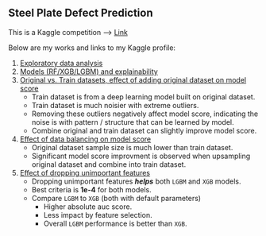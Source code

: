 ## Steel Plate Defect Prediction

This is a Kaggle competition --> [Link](https://www.kaggle.com/competitions/playground-series-s4e3/overview)

Below are my works and links to my Kaggle profile:  
1. [Exploratory data analysis](https://www.kaggle.com/code/ustcer1984/steel-plate-eda-s4e3)
2. [Models (RF/XGB/LGBM) and explainability](https://www.kaggle.com/code/ustcer1984/steel-plate-rf-xgb-lgbm-model-explaination-s4e3)
3. [Original vs. Train datasets, effect of adding original dataset on model score](https://www.kaggle.com/code/ustcer1984/steel-plate-effect-of-adding-original-data-s4e3)
   - Train dataset is from a deep learning model built on original dataset.
   - Train dataset is much noisier with extreme outliers.
   - Removing these outliers negatively affect model score, indicating the noise is with pattern / structure that can be learned by model.
   - Combine original and train dataset can slightly improve model score.
4. [Effect of data balancing on model score](https://www.kaggle.com/code/ustcer1984/steel-plate-data-balance-effect-s4e3)
   - Original dataset sample size is much lower than train dataset.
   - Significant model score improvment is observed when upsampling original dataset and combine into train dataset.
5. [Effect of dropping unimportant features](https://www.kaggle.com/code/ustcer1984/steel-plate-drop-unimportant-features-s4e3)
   - Dropping unimportant features ***helps*** both `LGBM` and `XGB` models.
   - Best criteria is **1e-4** for both models.
   - Compare `LGBM` to `XGB` (both with default parameters)
       - Higher absolute auc score.
       - Less impact by feature selection.
       - Overall `LGBM` performance is better than `XGB`.
